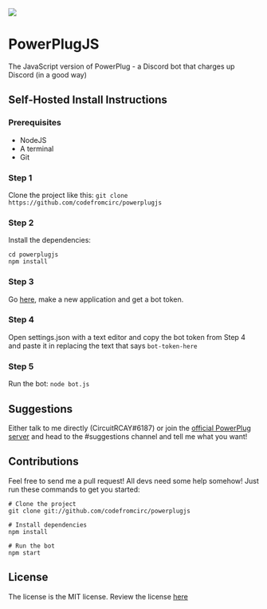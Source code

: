 <img src="https://cdn.discordapp.com/attachments/350173567675006977/350173647081570324/Unbenannt1.png">

# PowerPlugJS

The JavaScript version of PowerPlug - a Discord bot that charges up Discord (in a good way)

## Self-Hosted Install Instructions

### Prerequisites

* NodeJS
* A terminal
* Git

### Step 1
Clone the project like this:
`git clone https://github.com/codefromcirc/powerplugjs`

### Step 2
Install the dependencies:
```
cd powerplugjs
npm install
```

### Step 3
Go [here](https://discordapp.com/developers/applications/me), make a new application and get a bot token.

### Step 4
Open settings.json with a text editor and copy the bot token from Step 4 and paste it in replacing the text that says `bot-token-here`

### Step 5
Run the bot:
`node bot.js`

## Suggestions 
Either talk to me directly (CircuitRCAY#6187) or join the [official PowerPlug server](https://discord.gg/DWff7sP) and head to the #suggestions channel and tell me what you want! 

## Contributions
Feel free to send me a pull request! All devs need some help somehow! Just run these commands to get you started:

```
# Clone the project
git clone git://github.com/codefromcirc/powerplugjs

# Install dependencies
npm install

# Run the bot
npm start
``` 

## License
The license is the MIT license. Review the license [here](https://github.com/codefromcirc/powerplugjs/blob/master/LICENSE.md)
